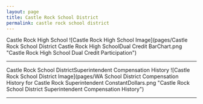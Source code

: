 ```yaml
---
layout: page
title: Castle Rock School District
permalink: castle rock school district
---
```



Castle Rock High School
![Castle Rock High School Image](pages/Castle Rock School District Castle Rock High SchoolDual Credit BarChart.png "Castle Rock High School Dual Credit Participation")

___

Castle Rock School DistrictSuperintendent Compensation History
![Castle Rock School District Image](pages/WA School District Compensation History for Castle Rock Superintendent ConstantDollars.png "Castle Rock School District Superintendent Compensation History")

___

